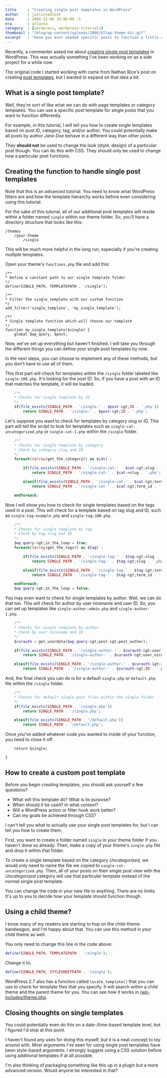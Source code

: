 ```yaml
---
title     : "Creating single post templates in WordPress"
author    : justintadlock
date      : 2008-12-06 18:06:00 -5
era       : atlanta
category  : [wordpress, wordpress-tutorials]
thumbnail : "/blog/wp-content/uploads/2008/07/wp-theme-dir.gif"
excerpt   : "Have you ever needed specific posts to function a little differently than other posts.  Here's a guide on creating single post templates in WordPress."
---
```


Recently, a commenter asked me about <a href="http://justintadlock.com/archives/2008/10/02/if-you-were-a-wordpress-theme-developer-page-templates#comment-66792" title="Comment about using single post templates">creating single post templates</a> in WordPress.  This was actually something I've been working on as a side project for a while now.

The original code I started working with came from Nathan Rice's post on creating <a href="http://www.nathanrice.net/blog/wordpress-single-post-templates" title="Single post templates in WordPress">post templates</a>, but I wanted to expand on that idea a bit.

<!--more-->

## What is a single post template?

Well, they're sort of like what we can do with page templates or category templates.  You can use a specific post template for single posts that you want to function differently.

For example, in this tutorial, I will tell you how to create single templates based on post ID, category, tag, and/or author.  You could potentially make all posts by author <em>Jane Doe</em> behave in a different way than other posts.

They <strong>should not</strong> be used to change the look (style, design) of a particular post though.  You can do this with CSS.  They should only be used to change how a particular post functions.

## Creating the function to handle single post templates

<p class="note">Note that this is an advanced tutorial.  You need to know what WordPress filters are and how the template hierarchy works before even considering using this tutorial.</p>

For the sake of this tutorial, all of our additional post templates will reside within a folder named <code>single</code> within our theme folder.  So, you'll have a directory structure that looks like this:

```
/themes
	/your-theme
		/single
```

This will be much more helpful in the long run, especially if you're creating multiple templates.

Open your theme's <code>functions.php</code> file and add this:

```
/**
* Define a constant path to our single template folder
*/
define(SINGLE_PATH, TEMPLATEPATH . '/single');

/**
* Filter the single_template with our custom function
*/
add_filter('single_template', 'my_single_template');

/**
* Single template function which will choose our template
*/
function my_single_template($single) {
	global $wp_query, $post;
```

Now, we've set up everything but haven't finished.  I will take you through the different things you can define your single post templates by now.

In the next steps, you can choose to implement any of these methods, but you don't have to use all of them.

This first part will check for templates within the <code>/single</code> folder labeled like <code>single-100.php</code>.  It's looking for the post ID.  So, if you have a post with an ID that matches the template, it will be loaded.

```php
	/**
	* Checks for single template by ID
	*/
	if(file_exists(SINGLE_PATH . '/single-' . $post-&gt;ID . '.php'))
		return SINGLE_PATH . '/single-' . $post-&gt;ID . '.php';
```

Let's suppose you want to check for templates by category slug or ID.  This part will tell the script to look for templates such as <code>single-cat-uncategorized.php</code> or <code>single-cat-1.php</code> within the <code>/single</code> folder.

```php
	/**
	* Checks for single template by category
	* Check by category slug and ID
	*/
	foreach((array)get_the_category() as $cat) :

		if(file_exists(SINGLE_PATH . '/single-cat-' . $cat-&gt;slug . '.php'))
			return SINGLE_PATH . '/single-cat-' . $cat->slug . '.php';

		elseif(file_exists(SINGLE_PATH . '/single-cat-' . $cat-&gt;term_id . '.php'))
			return SINGLE_PATH . '/single-cat-' . $cat-&gt;term_id . '.php';

	endforeach;
```

Now I will show you how to check for single templates based on the tags used in a post.  This will check for a template based on tag slug and ID, such as <code>single-tag-example.php</code> and <code>single-tag-100.php</code>.

```php
	/**
	* Checks for single template by tag
	* Check by tag slug and ID
	*/
	$wp_query-&gt;in_the_loop = true;
	foreach((array)get_the_tags() as $tag) :

		if(file_exists(SINGLE_PATH . '/single-tag-' . $tag-&gt;slug . '.php'))
			return SINGLE_PATH . '/single-tag-' . $tag-&gt;slug . '.php';

		elseif(file_exists(SINGLE_PATH . '/single-tag-' . $tag-&gt;term_id . '.php'))
			return SINGLE_PATH . '/single-tag-' . $tag-&gt;term_id . '.php';

	endforeach;
	$wp_query-&gt;in_the_loop = false;
```

You may even want to check for single templates by author.  Well, we can do that too.  This will check for author by user nicename and user ID.  So, you can set up templates like <code>single-author-admin.php</code> and <code>single-author-1.php</code>.

```php
	/**
	* Checks for single template by author
	* Check by user nicename and ID
	*/
	$curauth = get_userdata($wp_query-&gt;post-&gt;post_author);

	if(file_exists(SINGLE_PATH . '/single-author-' . $curauth-&gt;user_nicename . '.php'))
		return SINGLE_PATH . '/single-author-' . $curauth-&gt;user_nicename . '.php';

	elseif(file_exists(SINGLE_PATH . '/single-author-' . $curauth-&gt;ID . '.php'))
		return SINGLE_PATH  . '/single-author-' . $curauth-&gt;ID . '.php';
```

And, the final check you can do is for a default <code>single.php</code> or <code>default.php</code> file within the <code>/single</code> folder.

```php
	/**
	* Checks for default single post files within the single folder
	*/
	if(file_exists(SINGLE_PATH . '/single.php'))
		return SINGLE_PATH . '/single.php';

	elseif(file_exists(SINGLE_PATH . '/default.php'))
		return SINGLE_PATH . '/default.php';
```

Once you've added whatever code you wanted to inside of your function, you need to close it off.

```
	return $single;

}
```

## How to create a custom post template

Before you begin creating templates, you should ask yourself a few questions?

<ul>
<li>What will this template do?  What is its purpose?</li>
<li>When should it be used?  In what context?</li>
<li>Will a WordPress action or filter hook work better?</li>
<li>Can my goals be achieved through CSS?</li>
</ul>

I can't tell you what to actually use your single post templates for, but I can tell you how to create them.

First, you want to create a folder named <code>single</code> in your theme folder if you haven't done so already.  Then, make a copy of your theme's <code>single.php</code> file and drop it within that folder.

To create a single template based on the category <em>Uncategorized</em>, we would only need to name the file we copied to <code>single-cat-uncategorized.php</code>.  Then, all of your posts on their single post view with the <em>Uncategorized</em> category will use that particular template instead of the normal single post template.

You can change the code in your new file to anything.  There are no limits.  It's up to you to decide how your template should function though.

## Using a child theme?

I know many of my readers are starting to hop on the child-theme bandwagon, and I'm happy about that.  You can use this method in your child theme as well.

You only need to change this line in the code above:

```php
define(SINGLE_PATH, TEMPLATEPATH . '/single');
```

Change it to:

```php
define(SINGLE_PATH, STYLESHEETPATH . '/single');
```

WordPress 2.7 also has a function called <code>locate_template()</code> that you can use to check for template files that you specify.  It will search within a child theme and the parent theme for you.  You can see how it works in <a href="http://svn.automattic.com/wordpress/trunk/wp-includes/theme.php" title="theme.php for WordPress">/wp-includes/theme.php</a>.

## Closing thoughts on single templates

You could potentially even do this on a date-/time-based template level, but I figured I'd stop at this point.

I haven't found any uses for doing this myself, but it is a neat concept to toy around with.  Most arguments I've seen for using single post templates have been style-based arguments.  I strongly suggest using a CSS solution before using additional templates if at all possible.

I'm also thinking of packaging something like this up in a plugin but a more advanced version.  Would anyone be interested in that?
